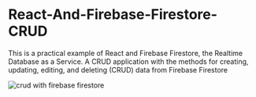 # React-And-Firebase-Firestore-CRUD
This is a practical example of React and Firebase Firestore, the Realtime Database as a Service. A CRUD application with the methods for creating, updating, editing, and deleting (CRUD) data from Firebase Firestore

![crud with firebase firestore](https://user-images.githubusercontent.com/101434158/234122403-599b2fd5-ccc8-4dcd-96c3-8b3c120d8403.png)
